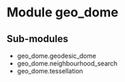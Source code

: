 Module geo_dome
===============

Sub-modules
-----------
* geo_dome.geodesic_dome
* geo_dome.neighbourhood_search
* geo_dome.tessellation